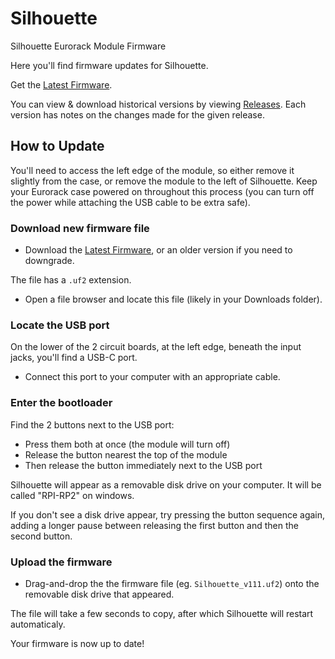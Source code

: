 # Silhouette
Silhouette Eurorack Module Firmware

Here you'll find firmware updates for Silhouette.

Get the [Latest Firmware](https://github.com/whimsicalraps/Silhouette/releases/latest).

You can view & download historical versions by viewing [Releases](https://github.com/whimsicalraps/Silhouette/releases). Each version has notes on the changes made for the given release.

## How to Update

You'll need to access the left edge of the module, so either remove it slightly from the case, or remove the module to the left of Silhouette.
Keep your Eurorack case powered on throughout this process (you can turn off the power while attaching the USB cable to be extra safe).

### Download new firmware file

* Download the [Latest Firmware](https://github.com/whimsicalraps/Silhouette/releases/latest), or an older version if you need to downgrade.

The file has a `.uf2` extension.

* Open a file browser and locate this file (likely in your Downloads folder).

### Locate the USB port

On the lower of the 2 circuit boards, at the left edge, beneath the input jacks, you'll find a USB-C port.

* Connect this port to your computer with an appropriate cable.

### Enter the bootloader
Find the 2 buttons next to the USB port:

* Press them both at once (the module will turn off)
* Release the button nearest the top of the module
* Then release the button immediately next to the USB port

Silhouette will appear as a removable disk drive on your computer. It will be called "RPI-RP2" on windows.

If you don't see a disk drive appear, try pressing the button sequence again, adding a longer pause between releasing the first button and then the second button.

### Upload the firmware

* Drag-and-drop the the firmware file (eg. `Silhouette_v111.uf2`) onto the removable disk drive that appeared.

The file will take a few seconds to copy, after which Silhouette will restart automaticaly.

Your firmware is now up to date!
